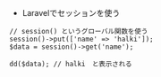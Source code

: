 - Laravelでセッションを使う

```
// session() というグローバル関数を使う    
session()->put(['name' => 'halki']);
$data = session()->get('name');

dd($data); // halki　と表示される 

```
